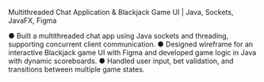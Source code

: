 Multithreaded Chat Application & Blackjack Game UI | Java, Sockets, JavaFX, Figma

● Built a multithreaded chat app using Java sockets and threading, supporting concurrent client communication.
● Designed wireframe for an interactive Blackjack game UI with Figma and developed game logic in Java with dynamic scoreboards.
● Handled user input, bet validation, and transitions between multiple game states.
